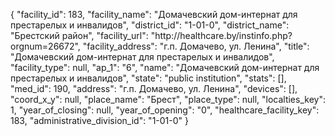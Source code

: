 {
    "facility_id": 183,
    "facility_name": "Домачевский дом-интернат для престарелых и инвалидов",
    "district_id": "1-01-0",
    "district_name": "Брестский район",
    "facility_url": "http:\/\/healthcare.by\/instinfo.php?orgnum=26672",
    "facility_address": "г.п. Домачево, ул. Ленина",
    "title": "Домачевский дом-интернат для престарелых и инвалидов",
    "facility_type": null,
    "ap_1": "6",
    "name": "Домачевский дом-интернат для престарелых и инвалидов",
    "state": "public institution",
    "stats": [],
    "med_id": 190,
    "address": "г.п. Домачево, ул. Ленина",
    "devices": [],
    "coord_x_y": null,
    "place_name": "Брест",
    "place_type": null,
    "localties_key": 1,
    "year_of_closing": null,
    "year_of_opening": "0",
    "healthcare_facility_key": 183,
    "administrative_division_id": "1-01-0"
}